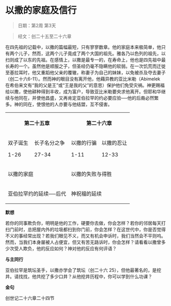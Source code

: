 # 以撒的家庭及信行

> 日期：第2周 第3天

> 经文：创二十五至二十六章

在四先祖的记载中，以撒的篇幅最短，只有寥寥数章。他的家庭本来极简单，他只有两个儿子，然而，这两个儿子竟成了两个大国的祖先。雅各乃以色列的祖先，以扫则成了以东的先祖。在感情上，以撒是最专一的，在寿命上，他也是四先祖中最长寿的一个。虽然他是顺服之子，但圣经仍毫不隐瞒他的软弱。在一次饥荒而迁徙至基拉耳时，他又重蹈他父亲的覆辙，称妻子为自己的妹妹，以免被杀及夺去妻子（创二十六6-11）。然而神的眼目没有离开他，他藉异教的亚比米勒（Abimelek 在希伯来文有“我的父是王”或“王是我的父”的意思）保护他们免受灾祸。神更赐福给以撒，使他耕种得到丰收，成为富户，导致亚比米勒要央求他离开。但耶和华继续与他同在，并使他昌盛，又再肯定亚伯拉罕的约必要应验──他的后裔必然繁多。神的同在，使恨他的人亦要与他结盟，互不侵害。

<table border="0" cellspacing="0" cellpadding="0">
 <tbody>
  <tr>
   <th colspan="2"><p>第二十五章</p></th>
   <th colspan="2"><p>第二十六章</p></th>
  </tr>
  <tr>
   <td><p>双子诞生</p><p>1-26</p></td>
   <td><p>长子名分之争</p><p>27-34</p></td>
   <td><p>以撒的行骗</p><p>1-11</p></td>
   <td><p>以撒的忍让</p><p>12-33</p></td>
  </tr>
  <tr>
   <td colspan="2"><p>以撒的家庭</p></td>
   <td colspan="2"><p>以撒的失败与得胜</p></td>
  </tr>
  <tr>
   <td colspan="2"><p>亚伯拉罕约的延续──后代</p></td>
   <td colspan="2"><p>神祝福的延续</p></td>
  </tr>
 </tbody>
</table>

**默想**

若你的同事欺负你，明明是他的工作，硬要你去做，你会怎样？若你的邻居每天打扫门前时，总把屋内外的垃圾都扫到你门前，你会怎样？在这世代中，你是否觉得不义的事经常出现？若我们眼见不义，而又有机会申诉时，我们当然会不平则呜。然而，当我们本身屡被人占便宜，但又有苦无路诉时，你会怎样？请看看以撒曾多少次受人欺负，他的反应如何？神对他的反应有何评语？

**与主同行**

亚伯拉罕是筑坛圣手，以撒亦学会了筑坛（创二十六 25），但他最著名的，是挖井。请找找，他共挖了多少口井？从他挖井历程中，你可以学到什么功课？

**金句**

创世记二十六章二十四节



